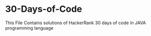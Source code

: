 # 30-Days-of-Code
This File Contains solutions of HackerRank 30 days of code in JAVA programming language
